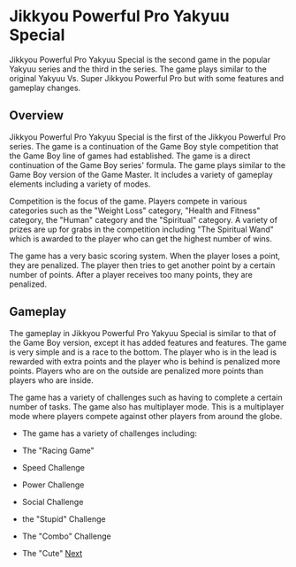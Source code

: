# Jikkyou Powerful Pro Yakyuu Special

Jikkyou Powerful Pro Yakyuu Special is the second game in the popular Yakyuu series and the third in the series. The game plays similar to the original Yakyuu Vs. Super Jikkyou Powerful Pro but with some features and gameplay changes.

## Overview

Jikkyou Powerful Pro Yakyuu Special is the first of the Jikkyou Powerful Pro series. The game is a continuation of the Game Boy style competition that the Game Boy line of games had established. The game is a direct continuation of the Game Boy series' formula. The game plays similar to the Game Boy version of the Game Master. It includes a variety of gameplay elements including a variety of modes.

Competition is the focus of the game. Players compete in various categories such as the "Weight Loss" category, "Health and Fitness" category, the "Human" category and the "Spiritual" category. A variety of prizes are up for grabs in the competition including "The Spiritual Wand" which is awarded to the player who can get the highest number of wins.

The game has a very basic scoring system. When the player loses a point, they are penalized. The player then tries to get another point by a certain number of points. After a player receives too many points, they are penalized.

## Gameplay

The gameplay in Jikkyou Powerful Pro Yakyuu Special is similar to that of the Game Boy version, except it has added features and features. The game is very simple and is a race to the bottom. The player who is in the lead is rewarded with extra points and the player who is behind is penalized more points. Players who are on the outside are penalized more points than players who are inside.

The game has a variety of challenges such as having to complete a certain number of tasks. The game also has multiplayer mode. This is a multiplayer mode where players compete against other players from around the globe.

*   The game has a variety of challenges including:

*   The "Racing Game"

*   Speed Challenge

*   Power Challenge

*   Social Challenge

*   the "Stupid" Challenge

*   The "Combo" Challenge

*   The "Cute"
[Next](302.md)